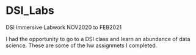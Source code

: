 # DSI_Labs
DSI Immersive Labwork NOV2020 to FEB2021

I had the opportunity to go to a DSI class and learn an abundance of data science. These are some of the hw assignmets I completed. 
